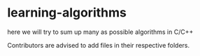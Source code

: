 # learning-algorithms
here we will try to sum up many as possible algorithms in C/C++



Contributors are advised to add files in their respective folders.
